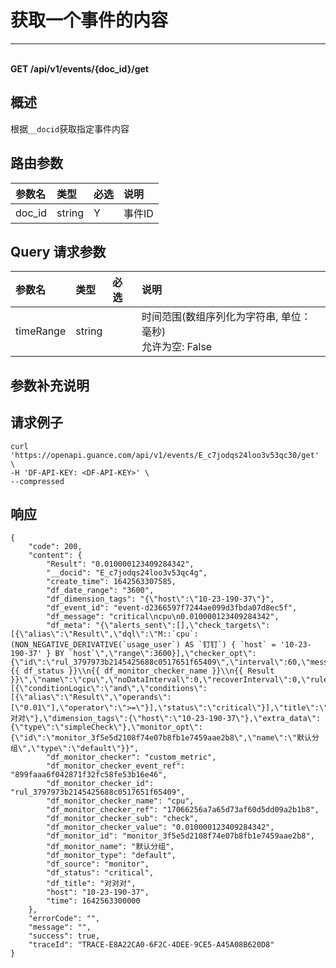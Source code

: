 # 获取一个事件的内容

---

<br />**GET /api/v1/events/\{doc_id\}/get**

## 概述
根据`__docid`获取指定事件内容




## 路由参数

| 参数名        | 类型     | 必选   | 说明              |
|:-----------|:-------|:-----|:----------------|
| doc_id | string | Y | 事件ID<br> |


## Query 请求参数

| 参数名        | 类型     | 必选   | 说明              |
|:-----------|:-------|:-----|:----------------|
| timeRange | string |  | 时间范围(数组序列化为字符串, 单位：毫秒)<br>允许为空: False <br> |

## 参数补充说明





## 请求例子
```shell
curl 'https://openapi.guance.com/api/v1/events/E_c7jodqs24loo3v53qc30/get' \
-H 'DF-API-KEY: <DF-API-KEY>' \
--compressed 
```




## 响应
```shell
{
    "code": 200,
    "content": {
        "Result": "0.010000123409284342",
        "__docid": "E_c7jodqs24loo3v53qc4g",
        "create_time": 1642563307585,
        "df_date_range": "3600",
        "df_dimension_tags": "{\"host\":\"10-23-190-37\"}",
        "df_event_id": "event-d2366597f7244ae099d3fbda07d8ec5f",
        "df_message": "critical\ncpu\n0.010000123409284342",
        "df_meta": "{\"alerts_sent\":[],\"check_targets\":[{\"alias\":\"Result\",\"dql\":\"M::`cpu`:(NON_NEGATIVE_DERIVATIVE(`usage_user`) AS `钉钉`) { `host` = '10-23-190-37' } BY `host`\",\"range\":3600}],\"checker_opt\":{\"id\":\"rul_3797973b2145425688c0517651f65409\",\"interval\":60,\"message\":\"{{ df_status }}\\n{{ df_monitor_checker_name }}\\n{{ Result }}\",\"name\":\"cpu\",\"noDataInterval\":0,\"recoverInterval\":0,\"rules\":[{\"conditionLogic\":\"and\",\"conditions\":[{\"alias\":\"Result\",\"operands\":[\"0.01\"],\"operator\":\">=\"}],\"status\":\"critical\"}],\"title\":\"对对对\"},\"dimension_tags\":{\"host\":\"10-23-190-37\"},\"extra_data\":{\"type\":\"simpleCheck\"},\"monitor_opt\":{\"id\":\"monitor_3f5e5d2108f74e07b8fb1e7459aae2b8\",\"name\":\"默认分组\",\"type\":\"default\"}}",
        "df_monitor_checker": "custom_metric",
        "df_monitor_checker_event_ref": "899faaa6f042871f32fc58fe53b16e46",
        "df_monitor_checker_id": "rul_3797973b2145425688c0517651f65409",
        "df_monitor_checker_name": "cpu",
        "df_monitor_checker_ref": "17066256a7a65d73af60d5dd09a2b1b8",
        "df_monitor_checker_sub": "check",
        "df_monitor_checker_value": "0.010000123409284342",
        "df_monitor_id": "monitor_3f5e5d2108f74e07b8fb1e7459aae2b8",
        "df_monitor_name": "默认分组",
        "df_monitor_type": "default",
        "df_source": "monitor",
        "df_status": "critical",
        "df_title": "对对对",
        "host": "10-23-190-37",
        "time": 1642563300000
    },
    "errorCode": "",
    "message": "",
    "success": true,
    "traceId": "TRACE-E8A22CA0-6F2C-4DEE-9CE5-A45A08B620D8"
} 
```




